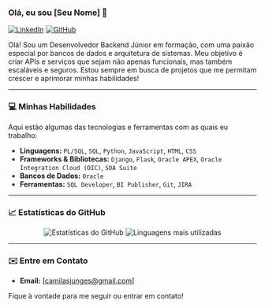 ### Olá, eu sou [Seu Nome] 👋

[![LinkedIn](https://img.shields.io/badge/-LinkedIn-0077B5?style=for-the-badge&logo=linkedin&logoColor=white)]([www.linkedin.com/in/camila-sara-b2b648271])
[![GitHub](https://img.shields.io/badge/-GitHub-181717?style=for-the-badge&logo=github&logoColor=white)]([(https://github.com/camilajunges)])

Olá! Sou um Desenvolvedor Backend Júnior em formação, com uma paixão especial por bancos de dados e arquitetura de sistemas. Meu objetivo é criar APIs e serviços que sejam não apenas funcionais, mas também escaláveis e seguros. Estou sempre em busca de projetos que me permitam crescer e aprimorar minhas habilidades!

---

### 💻 Minhas Habilidades

Aqui estão algumas das tecnologias e ferramentas com as quais eu trabalho:

- **Linguagens:** `PL/SQL`, `SQL`, `Python`, `JavaScript`, `HTML`, `CSS`
- **Frameworks & Bibliotecas:** `Django`, `Flask`, `Oracle APEX`, `Oracle Integration Cloud (OIC)`, `SOA Suite`
- **Bancos de Dados:** `Oracle`
- **Ferramentas:** `SQL Developer`, `BI Publisher`, `Git`, `JIRA`
---

### 📈 Estatísticas do GitHub

<p align="center">
  <img src="https://github-readme-stats.vercel.app/api?username=[camilajunges]&show_icons=true&theme=dracula" alt="Estatísticas do GitHub" />
  <img src="https://github-readme-stats.vercel.app/api/top-langs/?username=[camilajunges]&layout=compact&theme=dracula" alt="Linguagens mais utilizadas" />
</p>

---

### ✉️ Entre em Contato

- **Email:** [camilasjunges@gmail.com]

Fique à vontade para me seguir ou entrar em contato!
